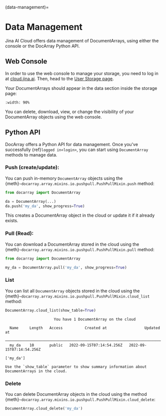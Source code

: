 (data-management)=
# Data Management
Jina AI Cloud offers data management of DocumentArrays, using either the console or the DocArray Python API.

## Web Console
In order to use the web console to manage your storage, you need to log in at [cloud.jina.ai](https://cloud.jina.ai).
Then, head to the [User Storage page](https://cloud.jina.ai/user/storage).

Your DocumentArrays should appear in the data section inside the storage page:
```{figure} user-storage-page.png
:width: 90%
```

You can delete, download, view, or change the visibility of your DocumentArray objects using the web console.


## Python API
DocArray offers a Python API for data management.
Once you've successfully {ref}`logged in<login>`, you can start using `DocumentArray` methods to manage data.

### Push (create/update):
You can push in-memory `DocumentArray` objects using the {meth}`~docarray.array.mixins.io.pushpull.PushPullMixin.push` method:
```python
from docarray import DocumentArray

da = DocumentArray(...)
da.push('my_da', show_progress=True)
```
This creates a DocumentArray object in the cloud or update it if it already exists.

### Pull (Read):
You can download a DocumentArray stored in the cloud using the {meth}`~docarray.array.mixins.io.pushpull.PushPullMixin.pull` method:
```python
from docarray import DocumentArray

my_da = DocumentArray.pull('my_da', show_progress=True)
```

### List
You can list all `DocumentArray` objects stored in the cloud using the {meth}`~docarray.array.mixins.io.pushpull.PushPullMixin.cloud_list` method: 
```python
DocumentArray.cloud_list(show_table=True)
```

```text
                      You have 1 DocumentArray on the cloud                       
                                                                                  
  Name     Length   Access          Created at                 Updated at         
 ──────────────────────────────────────────────────────────────────────────────── 
  my_da    10       public   2022-09-15T07:14:54.256Z   2022-09-15T07:14:54.256Z  
                                                                                  
['my_da']
```

```{tip}
Use the `show_table` parameter to show summary information about DocumentArrays in the cloud.
```

### Delete

You can delete DocumentArray objects in the cloud using the method {meth}`~docarray.array.mixins.io.pushpull.PushPullMixin.cloud_delete`:
```python
DocumentArray.cloud_delete('my_da')
```
